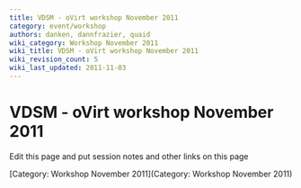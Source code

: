 ```yaml
---
title: VDSM - oVirt workshop November 2011
category: event/workshop
authors: danken, dannfrazier, quaid
wiki_category: Workshop November 2011
wiki_title: VDSM - oVirt workshop November 2011
wiki_revision_count: 5
wiki_last_updated: 2011-11-03
---
```


# VDSM - oVirt workshop November 2011

Edit this page and put session notes and other links on this page

[Category: Workshop November 2011](Category: Workshop November 2011)
